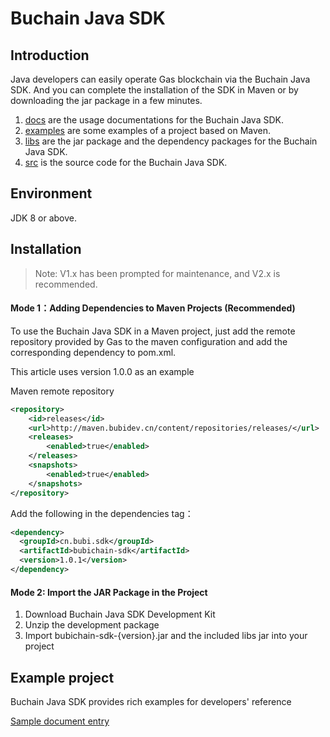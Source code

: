 # Buchain Java SDK

## Introduction
Java developers can easily operate Gas blockchain via the Buchain Java SDK. And you can complete the installation of the SDK in Maven or by downloading the jar package in a few minutes.

1. [docs](/docs) are the usage documentations for the Buchain Java SDK.
2. [examples](/examples) are some examples of a project based on Maven.
3. [libs](/libs) are the jar package and the dependency packages for the Buchain Java SDK.
4. [src](/src)  is the source code for the Buchain Java SDK.

## Environment

JDK 8 or above.

## Installation

> Note: V1.x has been prompted for maintenance, and V2.x is recommended.

#### Mode 1：Adding Dependencies to Maven Projects (Recommended)
To use the Buchain Java SDK in a Maven project, just add the remote repository provided by Gas to the maven configuration and add the corresponding dependency to pom.xml.

This article uses version 1.0.0 as an example

Maven remote repository
``` xml
<repository>
    <id>releases</id>                
    <url>http://maven.bubidev.cn/content/repositories/releases/</url>
    <releases>
        <enabled>true</enabled>
    </releases>
    <snapshots>
        <enabled>true</enabled>
    </snapshots>
</repository>
```
Add the following in the dependencies tag：
``` xml
<dependency>
  <groupId>cn.bubi.sdk</groupId>
  <artifactId>bubichain-sdk</artifactId>
  <version>1.0.1</version>
</dependency>
```
#### Mode 2: Import the JAR Package in the Project
1. Download Buchain Java SDK Development Kit
2. Unzip the development package
3. Import bubichain-sdk-{version}.jar and the included libs jar into your project

## Example project
Buchain Java SDK provides rich examples for developers' reference

[Sample document entry](docs/SDK.md "")
